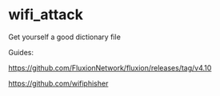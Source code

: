 # wifi_attack
Get yourself a good dictionary file

Guides:

https://github.com/FluxionNetwork/fluxion/releases/tag/v4.10

https://github.com/wifiphisher
